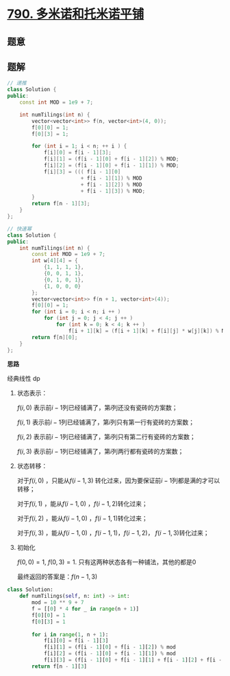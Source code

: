 #  [790. 多米诺和托米诺平铺](https://leetcode.cn/problems/domino-and-tromino-tiling/)

## 题意



## 题解



```c++
// 递推
class Solution {
public:
    const int MOD = 1e9 + 7;

    int numTilings(int n) {
        vector<vector<int>> f(n, vector<int>(4, 0));
        f[0][0] = 1;
        f[0][3] = 1;

        for (int i = 1; i < n; ++ i ) {
            f[i][0] = f[i - 1][3];
            f[i][1] = (f[i - 1][0] + f[i - 1][2]) % MOD;
            f[i][2] = (f[i - 1][0] + f[i - 1][1]) % MOD;
            f[i][3] = ((( f[i - 1][0]
                        + f[i - 1][1]) % MOD
                        + f[i - 1][2]) % MOD
                        + f[i - 1][3]) % MOD;
        }
        return f[n - 1][3];
    }
};

// 快速幂
class Solution {
public:
    int numTilings(int n) {
        const int MOD = 1e9 + 7;
        int w[4][4] = {
            {1, 1, 1, 1},
            {0, 0, 1, 1},
            {0, 1, 0, 1},
            {1, 0, 0, 0}
        };
        vector<vector<int>> f(n + 1, vector<int>(4));
        f[0][0] = 1;
        for (int i = 0; i < n; i ++ )
            for (int j = 0; j < 4; j ++ )
                for (int k = 0; k < 4; k ++ )
                    f[i + 1][k] = (f[i + 1][k] + f[i][j] * w[j][k]) % MOD;
        return f[n][0];
    }
};
```



**思路**

经典线性 dp

1. 状态表示：

   $f(i, 0)$ 表示前$i-1$列已经铺满了，第$i$列还没有瓷砖的方案数；

   $f(i, 1)$ 表示前$i-1$列已经铺满了，第$i$列只有第一行有瓷砖的方案数；

   $f(i, 2)$ 表示前$i-1$列已经铺满了，第$i$列只有第二行有瓷砖的方案数；

   $f(i, 3)$ 表示前$i-1$列已经铺满了，第$i$列两行都有瓷砖的方案数；

2. 状态转移：

   对于$f(i, 0)$ ，只能从$f(i-1, 3)$ 转化过来，因为要保证前$i-1$列都是满的才可以转移；

   对于$f(i, 1)$ ，能从$f(i-1, 0)$ ，$f(i-1, 2)$转化过来；

   对于$f(i, 2)$ ，能从$f(i-1, 0)$ ，$f(i-1, 1)$转化过来；

   对于$f(i, 3)$ ，能从$f(i-1, 0)$ ，$f(i-1, 1)$，$f(i-1, 2)$， $f(i-1, 3)$转化过来；

3. 初始化

   $f(0, 0)=1$, $f(0, 3)=1$. 只有这两种状态各有一种铺法，其他的都是0

   最终返回的答案是：$f(n-1, 3)$

```python
class Solution:
    def numTilings(self, n: int) -> int:
        mod = 10 ** 9 + 7
        f = [[0] * 4 for _ in range(n + 1)]
        f[0][0] = 1
        f[0][3] = 1
        
        for i in range(1, n + 1):
            f[i][0] = f[i - 1][3]
            f[i][1] = (f[i - 1][0] + f[i - 1][2]) % mod
            f[i][2] = (f[i - 1][0] + f[i - 1][1]) % mod
            f[i][3] = (f[i - 1][0] + f[i - 1][1] + f[i - 1][2] + f[i - 1][3]) % mod 
        return f[n - 1][3]
```

